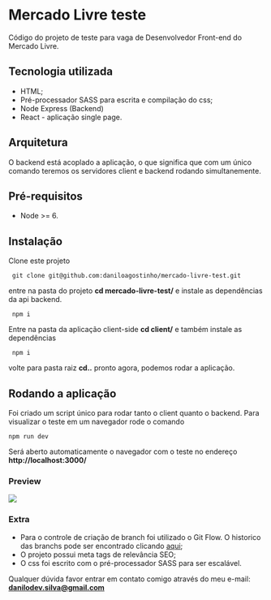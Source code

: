 # Mercado Livre teste

Código do projeto de teste para vaga de Desenvolvedor Front-end do Mercado Livre.

## Tecnologia utilizada

- HTML;
- Pré-processador SASS para escrita e compilação do css;
- Node Express (Backend)
- React - aplicação single page.

## Arquitetura
O backend está acoplado a aplicação, o que significa que com um único comando teremos os servidores client e backend rodando simultanemente. 


## Pré-requisitos

- Node >= 6.

## Instalação 

Clone este projeto

`` 
git clone git@github.com:daniloagostinho/mercado-livre-test.git
``

entre na pasta do projeto
**cd mercado-livre-test/** e instale as dependências da api backend.

`` 
npm i
``

Entre na pasta da aplicação client-side **cd client/** e também instale as dependências

`` 
npm i
``

volte para pasta raiz **cd..** pronto agora, podemos rodar a aplicação.

## Rodando a aplicação

Foi criado um script único para rodar tanto o client quanto o backend. Para visualizar o teste em um navegador rode o comando 

``
npm run dev
``

Será aberto automaticamente o navegador com o teste no endereço **http://localhost:3000/**

### Preview

<img src="https://raw.githubusercontent.com/daniloagostinho/mercado-livre-test/feature/create-readme/preview.png"/>

### Extra

- Para o controle de criação de branch foi utilizado o Git Flow. O historico das branchs pode ser encontrado clicando <a href="https://github.com/daniloagostinho/mercado-livre-test/pulls?q=is%3Apr+author%3Adaniloagostinho+is%3Aclosed">aqui</a>;
- O projeto possui meta tags de relevância SEO;
- O css foi escrito com o pré-processador SASS para ser escalável.
 
Qualquer dúvida favor entrar em contato comigo através do meu e-mail: **danilodev.silva@gmail.com**

